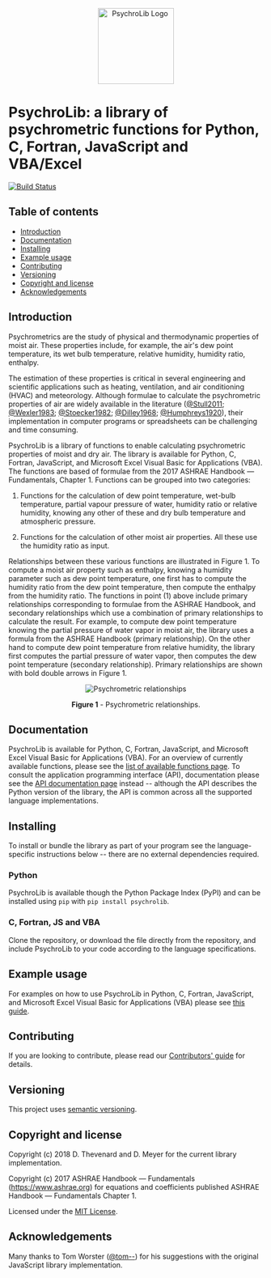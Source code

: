 <p align="center"><img src="assets/psychrolib-logo.svg" alt="PsychroLib Logo" height="150" width="150"></p>

# PsychroLib: a library of psychrometric functions for Python, C, Fortran, JavaScript and VBA/Excel
[![Build Status](https://travis-ci.com/psychrometrics/psychrolib.svg?branch=master)](https://travis-ci.com/psychrometrics/psychrolib)


## Table of contents
- [Introduction](#introduction)
- [Documentation](#documentation)
- [Installing](#installing)
- [Example usage](#example-usage)
- [Contributing](#contributing)
- [Versioning](#versioning)
- [Copyright and license](#copyright-and-license)
- [Acknowledgements](#acknowledgements)


## Introduction

Psychrometrics are the study of physical and thermodynamic properties of moist air. These properties include, for example, the air's dew point temperature, its wet bulb temperature, relative humidity, humidity ratio, enthalpy.

The estimation of these properties is critical in several engineering and scientific applications such as heating, ventilation, and air conditioning (HVAC) and meteorology. Although formulae to calculate the psychrometric properties of air are widely available in the literature ([@Stull2011]; [@Wexler1983]; [@Stoecker1982]; [@Dilley1968]; [@Humphreys1920]), their implementation in computer programs or spreadsheets can be challenging and time consuming.

PsychroLib is a library of functions to enable calculating psychrometric properties of moist and dry air. The library is available for Python, C, Fortran, JavaScript, and Microsoft Excel Visual Basic for Applications (VBA). The functions are based of formulae from the  2017 ASHRAE Handbook — Fundamentals, Chapter 1. Functions can be grouped into two categories:

1. Functions for the calculation of dew point temperature, wet-bulb temperature, partial vapour pressure of water, humidity ratio or relative humidity, knowing any other of these and dry bulb temperature and atmospheric pressure.

2. Functions for the calculation of other moist air properties. All these use the humidity ratio as input.

Relationships between these various functions are illustrated in Figure 1. To compute a moist air property such as enthalpy, knowing a humidity parameter such as dew point temperature, one first has to compute the humidity ratio from the dew point temperature, then compute the enthalpy from the humidity ratio. The functions in point (1) above include primary relationships corresponding to formulae from the ASHRAE Handbook, and secondary relationships which use a combination of primary relationships to calculate the result. For example, to compute dew point temperature knowing the partial pressure of water vapor in moist air, the library uses a formula from the ASHRAE Handbook (primary relationship). On the other hand to compute dew point temperature from relative humidity, the library first computes the partial pressure of water vapor, then computes the dew point temperature (secondary relationship). Primary relationships are shown with bold double arrows in Figure 1.

<p align="center"><img src="assets/psychrolib-relationships.svg" alt="Psychrometric relationships"></p>
<p align="center"><b>Figure 1</b> - Psychrometric relationships.</p>


## Documentation

PsychroLib is available for Python, C, Fortran, JavaScript, and Microsoft Excel Visual Basic for Applications (VBA). For an overview of currently available functions, please see the [list of available functions page](docs/available-functions.md). To consult the application programming interface (API), documentation please see the  [API documentation page](https://psychrometrics.github.io/psychrolib/api-docs.html) instead -- although the API describes the Python version of the library, the API is common across all the supported language implementations.


## Installing

To install or bundle the library as part of your program see the language-specific instructions below -- there are no external dependencies required.

### Python

PsychroLib is available though the Python Package Index (PyPI) and can be installed using `pip` with `pip install psychrolib`.


### C, Fortran, JS and VBA

Clone the repository, or download the file directly from the repository, and include PsychroLib to your code according to the language specifications.


## Example usage

For examples on how to use PsychroLib in Python, C, Fortran, JavaScript, and Microsoft Excel Visual Basic for Applications (VBA) please see [this guide](docs/how-to-use-psychrolib.md).


## Contributing

If you are looking to contribute, please read our [Contributors' guide](CONTRIBUTING.md) for details.


## Versioning

This project uses [semantic versioning](https://semver.org/).


## Copyright and license

Copyright (c) 2018 D. Thevenard and D. Meyer for the current library implementation.

Copyright (c) 2017 ASHRAE Handbook — Fundamentals (https://www.ashrae.org) for equations and coefficients published ASHRAE Handbook — Fundamentals Chapter 1.

Licensed under the [MIT License](LICENSE.txt).


## Acknowledgements

Many thanks to Tom Worster ([@tom--](https://github.com/tom--)) for his suggestions with the original JavaScript library implementation.



[@Dilley1968]: https://dx.doi.org/10.1175/1520-0450(1968)007<0717:otccov>2.0.co;2 "Dilley, A. C. (1968). On the computer calculation of vapor pressure and specific humidity gradients from psychrometric data. Journal of Applied Meteorology, 7(4), 717–719. doi:10.1175/1520-0450(1968)007<0717:otccov>2.0.co;2"

[@Humphreys1920]: https://archive.org/details/physicsofair00hump/page/n9 "Humphreys, W. J. (1920). Physics of the air. Philadelphia, PA: Pub. for the Franklin Institute of the state of Pennsylvania by J.B. Lippincott Company."

[@Stoecker1982]: https://books.google.de/books?id=PrZTAAAAMAAJ&dq "Stoecker, W., & Jones, J. (1982). Refrigeration and air conditioning. McGraw-hill international editions. New York, NY: McGraw-Hill."

[@Stull2011]: https://doi.org/10.1175/JAMC-D-11-0143.1 "Stull, R. (2011). Wet-bulb temperature from relative humidity and air temperature. Journal of Applied Meteorology and Climatology, 50(11), 2267–2269. doi:10.1175/jamc-d11-0143.1"

[@Wexler1983]: https://books.google.de/books?id=MH8URAAACAAJ "Wexler, A., Hyland, R., Stewart, R., & American Society of Heating, Refrigerating and Air-Conditioning Engineers. (1983). Thermodynamic properties of dry air, moist air and water and si psychrometric charts. Atlanta, GA: ASHRAE."